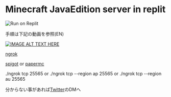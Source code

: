 # Minecraft JavaEdition server in replit
![Run on Replit](https://replit.com/badge/github/Baketukun1210/Minecraft-server-replit)

手順は下記の動画を参照(EN)

[![IMAGE ALT TEXT HERE](https://img.youtube.com/vi/Vrpacx7HXwk/0.jpg)](https://www.youtube.com/watch?v=Vrpacx7HXwk)

[ngrok](https://ngrok.com)      

[spigot](https://getbukkit.org/download/spigot) or [papermc](https://papermc.io/downloads)

./ngrok tcp 25565 or ./ngrok tcp --region ap 25565 or ./ngrok tcp --region au 25565

分からない事があれば[Twitter](https://twitter.com/Baketu_A_b_UwU_)のDMへ 
